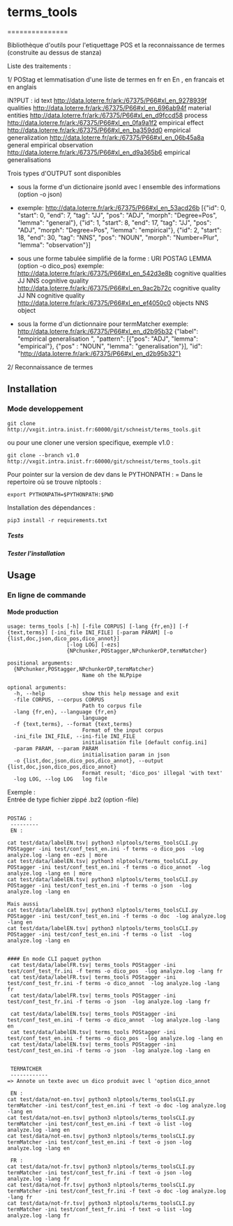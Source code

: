 # terms_tools
===============

Bibliothèque d'outils pour l'etiquettage POS et la reconnaissance de termes (construite au dessus de stanza) 

Liste des traitements   :

1/ POStag et lemmatisation d'une liste de termes en fr en En , en francais et en anglais

IN?PUT : 
id      text
http://data.loterre.fr/ark:/67375/P66#xl_en_9278939f    qualities
http://data.loterre.fr/ark:/67375/P66#xl_en_696ab94f    material entities
http://data.loterre.fr/ark:/67375/P66#xl_en_d9fccd58    process
http://data.loterre.fr/ark:/67375/P66#xl_en_0fa9a1f2    empirical effect
http://data.loterre.fr/ark:/67375/P66#xl_en_ba359dd0    empirical generalization
http://data.loterre.fr/ark:/67375/P66#xl_en_06b45a8a    general empirical observation
http://data.loterre.fr/ark:/67375/P66#xl_en_d9a365b6    empirical generalisations

Trois types d'OUTPUT sont disponibles  

* sous la forme d'un dictionaire jsonld avec l ensemble des informations (option -o json)
* exemple: 
http://data.loterre.fr/ark:/67375/P66#xl_en_53acd26b     [{"id": 0, "start": 0, "end": 7, "tag": "JJ", "pos": "ADJ", "morph": "Degree=Pos", "lemma": "general"}, {"id": 1, "start": 8, "end": 17, "tag": "JJ", "pos": "ADJ", "morph": "Degree=Pos", "lemma": "empirical"}, {"id": 2, "start":
18, "end": 30, "tag": "NNS", "pos": "NOUN", "morph": "Number=Plur", "lemma": "observation"}]

* sous une forme tabulée simplifié de la forme : URI   POSTAG LEMMA      (option -o dico_pos)
exemple: 
http://data.loterre.fr/ark:/67375/P66#xl_en_542d3e8b     cognitive qualities    JJ NNS  cognitive quality
http://data.loterre.fr/ark:/67375/P66#xl_en_9ac2b72c     cognitive quality      JJ NN   cognitive quality
http://data.loterre.fr/ark:/67375/P66#xl_en_ef4050c0     objects        NNS     object

* sous la forme d'un dictionnaire pour termMatcher
exemple: 
http://data.loterre.fr/ark:/67375/P66#xl_en_d2b95b32     {"label": "empirical generalisation ", "pattern": [{"pos": "ADJ", "lemma": "empirical"}, {"pos"
: "NOUN", "lemma": "generalisation"}], "id": "http://data.loterre.fr/ark:/67375/P66#xl_en_d2b95b32"}

  
 2/ Reconnaissance de termes


## Installation  

### Mode developpement  
```  
git clone http://vxgit.intra.inist.fr:60000/git/schneist/terms_tools.git
```
ou pour une cloner une version specifique, exemple v1.0 :
```  
git clone --branch v1.0 http://vxgit.intra.inist.fr:60000/git/schneist/terms_tools.git
``` 
Pour pointer sur la version de dev dans le PYTHONPATH :   =
  Dans le repertoire où se trouve nlptools :
```
export PYTHONPATH=$PYTHONPATH:$PWD
```

Installation des dépendances :
```
pip3 install -r requirements.txt
```

##### Tests


##### Tester l'installation


## Usage
### En ligne de commande
#### Mode production
```  
usage: terms_tools [-h] [-file CORPUS] [-lang {fr,en}] [-f {text,terms}] [-ini_file INI_FILE] [-param PARAM] [-o {list,doc,json,dico_pos,dico_annot}]
                   [-log LOG] [-ezs]
                   {NPchunker,POStagger,NPchunkerDP,termMatcher}

positional arguments:
  {NPchunker,POStagger,NPchunkerDP,termMatcher}
                        Name oh the NLPpipe

optional arguments:
  -h, --help            show this help message and exit
  -file CORPUS, --corpus CORPUS
                        Path to corpus file
  -lang {fr,en}, --language {fr,en}
                        language
  -f {text,terms}, --format {text,terms}
                        Format of the input corpus
  -ini_file INI_FILE, --ini-file INI_FILE
                        initialisation file [default config.ini]
  -param PARAM, --param PARAM
                        initialisation param in json
  -o {list,doc,json,dico_pos,dico_annot}, --output {list,doc,json,dico_pos,dico_annot}
                        Format result; 'dico_pos' illegal 'with text'
  -log LOG, --log LOG   log file
```  
Exemple :  
Entrée de type fichier zippé .bz2 (option -file)  
```

POSTAG : 
 ---------
 EN :

cat test/data/labelEN.tsv| python3 nlptools/terms_toolsCLI.py POStagger -ini test/conf_test_en.ini -f terms -o dico_pos  -log analyze.log -lang en -ezs | more
cat test/data/labelEN.tsv| python3 nlptools/terms_toolsCLI.py POStagger -ini test/conf_test_en.ini -f terms -o dico_annot  -log analyze.log -lang en | more
cat test/data/labelEN.tsv| python3 nlptools/terms_toolsCLI.py POStagger -ini test/conf_test_en.ini -f terms -o json  -log analyze.log -lang en  

Mais aussi
cat test/data/labelEN.tsv| python3 nlptools/terms_toolsCLI.py POStagger -ini test/conf_test_en.ini -f terms -o doc  -log analyze.log -lang en  
cat test/data/labelEN.tsv| python3 nlptools/terms_toolsCLI.py POStagger -ini test/conf_test_en.ini -f terms -o list  -log analyze.log -lang en


#### En mode CLI paquet python 
 cat test/data/labelFR.tsv| terms_tools POStagger -ini test/conf_test_fr.ini -f terms -o dico_pos  -log analyze.log -lang fr
 cat test/data/labelFR.tsv| terms_tools POStagger -ini test/conf_test_fr.ini -f terms -o dico_annot  -log analyze.log -lang fr
 cat test/data/labelFR.tsv| terms_tools POStagger -ini test/conf_test_fr.ini -f terms -o json  -log analyze.log -lang fr
 
 cat test/data/labelEN.tsv| terms_tools POStagger -ini test/conf_test_en.ini -f terms -o dico_annot  -log analyze.log -lang en 
 cat test/data/labelEN.tsv| terms_tools POStagger -ini test/conf_test_en.ini -f terms -o dico_pos  -log analyze.log -lang en
 cat test/data/labelEN.tsv| terms_tools POStagger -ini test/conf_test_en.ini -f terms -o json  -log analyze.log -lang en
 
 
 TERMATCHER  
 ------------
=> Annote un texte avec un dico produit avec l 'option dico_annot

 EN :
cat test/data/not-en.tsv| python3 nlptools/terms_toolsCLI.py termMatcher -ini test/conf_test_en.ini -f text -o doc -log analyze.log -lang en
cat test/data/not-en.tsv| python3 nlptools/terms_toolsCLI.py termMatcher -ini test/conf_test_en.ini -f text -o list -log analyze.log -lang en
cat test/data/not-en.tsv| python3 nlptools/terms_toolsCLI.py termMatcher -ini test/conf_test_en.ini -f text -o json -log analyze.log -lang en

 FR :
cat test/data/not-fr.tsv| python3 nlptools/terms_toolsCLI.py termMatcher -ini test/conf_test_fr.ini -f text -o json -log analyze.log -lang fr
cat test/data/not-fr.tsv| python3 nlptools/terms_toolsCLI.py termMatcher -ini test/conf_test_fr.ini -f text -o doc -log analyze.log -lang fr
cat test/data/not-fr.tsv| python3 nlptools/terms_toolsCLI.py termMatcher -ini test/conf_test_fr.ini -f text -o list -log analyze.log -lang fr 
 